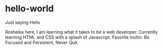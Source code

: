 # hello-world
Just saying Hello 

Rosheika here, I am learning what it takes to be a web developer. Currently learning HTML and CSS with a splash of Javascript. 
Favorite motto: Be Focused and Persistent, Never Quit.
